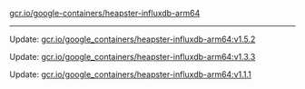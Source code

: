 [gcr.io/google-containers/heapster-influxdb-arm64](https://hub.docker.com/r/cruse/heapster-influxdb-arm64/tags/) 

----
Update: [gcr.io/google_containers/heapster-influxdb-arm64:v1.5.2](https://hub.docker.com/r/cruse/heapster-influxdb-arm64/tags/)

Update: [gcr.io/google_containers/heapster-influxdb-arm64:v1.3.3](https://hub.docker.com/r/cruse/heapster-influxdb-arm64/tags/)

Update: [gcr.io/google_containers/heapster-influxdb-arm64:v1.1.1](https://hub.docker.com/r/cruse/heapster-influxdb-arm64/tags/)

